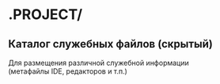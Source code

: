 # .PROJECT/
## Каталог служебных файлов (скрытый)

Для размещения различной служебной информации  
(метафайлы IDE, редакторов и т.п.)